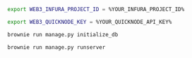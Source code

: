 ```bash
export WEB3_INFURA_PROJECT_ID = %YOUR_INFURA_PROJECT_ID%
```
```bash
export WEB3_QUICKNODE_KEY = %YOUR_QUICKNODE_API_KEY%
```
```bash
brownie run manage.py initialize_db
```
```bash
brownie run manage.py runserver
```
